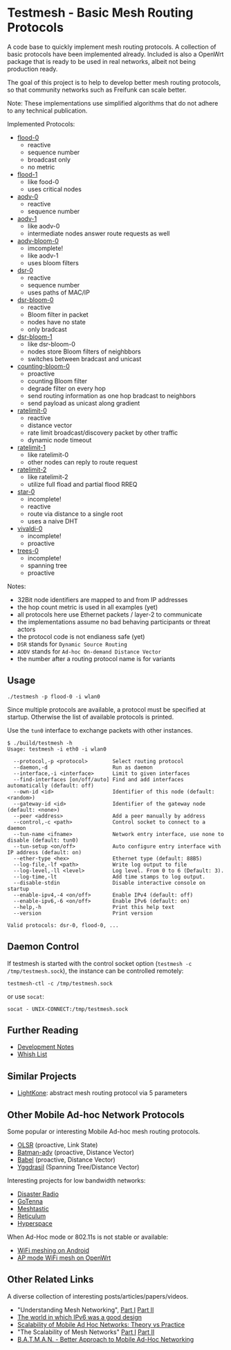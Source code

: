 # Testmesh - Basic Mesh Routing Protocols

A code base to quickly implement mesh routing protocols. A collection of basic protocols have been implemented already.
Included is also a OpenWrt package that is ready to be used in real networks, albeit not being production ready.

The goal of this project is to help to develop better mesh routing protocols, so that community networks such as Freifunk can scale better.

Note: These implementations use simplified algorithms that do not adhere to any technical publication.

Implemented Protocols:

- [flood-0](src/flood-0/)
  - reactive
  - sequence number
  - broadcast only
  - no metric
- [flood-1](src/flood-1/)
  - like food-0
  - uses critical nodes
- [aodv-0](src/aodv-0/)
  - reactive
  - sequence number
- [aodv-1](src/aodv-1/)
  - like aodv-0
  - intermediate nodes answer route requests as well
- [aodv-bloom-0](src/aodv-bloom-0/)
  - imcomplete!
  - like aodv-1
  - uses bloom filters
- [dsr-0](src/dsr-0/)
  - reactive
  - sequence number
  - uses paths of MAC/IP
- [dsr-bloom-0](src/dsr-bloom-0/)
  - reactive
  - Bloom filter in packet
  - nodes have no state
  - only bradcast
- [dsr-bloom-1](src/dsr-bloom-1/)
  - like dsr-bloom-0
  - nodes store Bloom filters of neighbbors
  - switches between bradcast and unicast
- [counting-bloom-0](src/counting-bloom-0/)
  - proactive
  - counting Bloom filter
  - degrade filter on every hop
  - send routing information as one hop bradcast to neighbors
  - send payload as unicast along gradient
- [ratelimit-0](src/ratelimit-0/)
  - reactive
  - distance vector
  - rate limit broadcast/discovery packet by other traffic
  - dynamic node timeout
- [ratelimit-1](src/ratelimit-1/)
  - like ratelimit-0
  - other nodes can reply to route request
- [ratelimit-2](src/ratelimit-2/)
  - like ratelimit-2
  - utilize full fload and partial flood RREQ
- [star-0](src/star-0/)
  - incomplete!
  - reactive
  - route via distance to a single root
  - uses a naive DHT
- [vivaldi-0](src/vivaldi-0/)
  - incomplete!
  - proactive
- [trees-0](src/streets-0/)
  - incomplete!
  - spanning tree
  - proactive

Notes:
 - 32Bit node identifiers are mapped to and from IP addresses
 - the hop count metric is used in all examples (yet)
 - all protocols here use Ethernet packets / layer-2 to communicate
 - the implementations assume no bad behaving participants or threat actors
 - the protocol code is not endianess safe (yet)
 - `DSR` stands for `Dynamic Source Routing`
 - `AODV` stands for `Ad-hoc On-demand Distance Vector`
 - the number after a routing protocol name is for variants

## Usage

```
./testmesh -p flood-0 -i wlan0
```

Since multiple protocols are available, a protocol must be specified at startup.
Otherwise the list of available protocols is printed.

Use the `tun0` interface to exchange packets with other instances.

```
$ ./build/testmesh -h
Usage: testmesh -i eth0 -i wlan0

  --protocol,-p <protocol>        Select routing protocol
  --daemon,-d                     Run as daemon
  --interface,-i <interface>      Limit to given interfaces
  --find-interfaces [on/off/auto] Find and add interfaces automatically (default: off)
  --own-id <id>                   Identifier of this node (default: <random>)
  --gateway-id <id>               Identifier of the gateway node (default: <none>)
  --peer <address>                Add a peer manually by address
  --control,-c <path>             Control socket to connect to a daemon
  --tun-name <ifname>             Network entry interface, use none to disable (default: tun0)
  --tun-setup <on/off>            Auto configure entry interface with IP address (default: on)
  --ether-type <hex>              Ethernet type (default: 88B5)
  --log-file,-lf <path>           Write log output to file
  --log-level,-ll <level>         Log level. From 0 to 6 (Default: 3).
  --log-time,-lt                  Add time stamps to log output.
  --disable-stdin                 Disable interactive console on startup
  --enable-ipv4,-4 <on/off>       Enable IPv4 (default: off)
  --enable-ipv6,-6 <on/off>       Enable IPv6 (default: on)
  --help,-h                       Print this help text
  --version                       Print version

Valid protocols: dsr-0, flood-0, ...
```

## Daemon Control

If testmesh is started with the control socket option (`testmesh -c /tmp/testmesh.sock`), the instance can be controlled remotely:

```
testmesh-ctl -c /tmp/testmesh.sock
```

or use `socat`:

```
socat - UNIX-CONNECT:/tmp/testmesh.sock
```

## Further Reading

* [Development Notes](docs/notes.md)
* [Whish List](docs/whishes.md)

## Similar Projects

* [LightKone](https://www.lightkone.eu): abstract mesh routing protocol via 5 parameters

## Other Mobile Ad-hoc Network Protocols

Some popular or interesting Mobile Ad-hoc mesh routing protocols.

* [OLSR](https://datatracker.ietf.org/doc/html/rfc3626) (proactive, Link State)
* [Batman-adv](https://www.open-mesh.org/projects/batman-adv/wiki/Wiki) (proactive, Distance Vector)
* [Babel](https://www.irif.fr/~jch/software/babel/) (proactive, Distance Vector)
* [Yggdrasil](https://yggdrasil-network.github.io/) (Spanning Tree/Distance Vector)

Interesting projects for low bandwidth networks:

* [Disaster Radio](https://disaster.radio/)
* [GoTenna](https://gotenna.com/)
* [Meshtastic](https://meshtastic.org/)
* [Reticulum](https://unsigned.io/projects/reticulum/)
* [Hyperspace](https://github.com/kurthildebrand/hyperspace)

When Ad-Hoc mode or 802.11s is not stable or available:

* [WiFi meshing on Android](https://github.com/UstadMobile/Meshrabiya)
* [AP mode WiFi mesh on OpenWrt](https://radio.freifunk.net/2023/06/13/mesh-in-ap-mode/)

## Other Related Links

A diverse collection of interesting posts/articles/papers/videos.

* "Understanding Mesh Networking", [Part I](https://inthemesh.com/archive/understanding-mesh-networking-part-i/) [Part II](https://inthemesh.com/archive/understanding-mesh-networking-part-ii/)
* [The world in which IPv6 was a good design](https://apenwarr.ca/log/20170810)
* [Scalability of Mobile Ad Hoc Networks: Theory vs Practice](http://dx.doi.org/10.1109/MILCOM.2010.5680385)
* "The Scalability of Mesh Networks" [Part I](https://inthemesh.com/archive/the-scalability-of-mesh-networks-part-ii/) [Part II](https://inthemesh.com/archive/the-scalability-of-mesh-networks-part-ii/)
* [B.A.T.M.A.N. - Better Approach to Mobile Ad-Hoc Networking](https://media.ccc.de/v/cccamp07-en-2039-BATMAN_-_Better_Approach_to_Mobile_Ad-Hoc_Networking)
